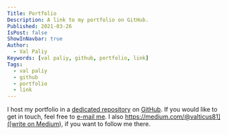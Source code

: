 ```yaml
---
Title: Portfolio
Description: A link to my portfolio on GitHub.
Published: 2021-03-26
IsPost: false
ShowInNavbar: true
Author:
  - Val Paliy
Keywords: [val paliy, github, portfolio, link]
Tags:
  - val paliy
  - github
  - portfolio
  - link
---
```

I host my portfolio in a [dedicated repository](https://github.com/ValPaliy/portfolio) on [GitHub](https://github.com/). If you would like to get in touch, feel free to <a href="mailto:valticus81@gmail.com">e-mail me</a>. I also [https://medium.com/@valticus81]([write on Medium](https://medium.com/@valticus81)), if you want to follow me there.
